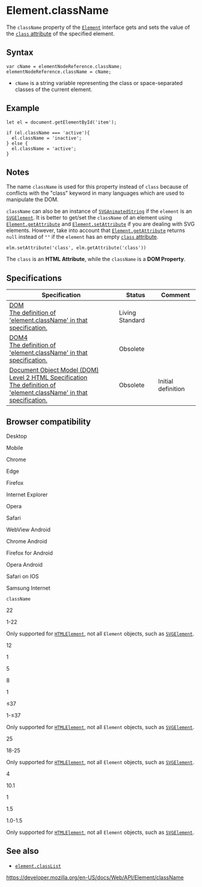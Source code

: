 Element.className
=================

The `className` property of the [`Element`](../element) interface gets and sets the value of the [`class` attribute](https://developer.mozilla.org/en-US/docs/Web/HTML/Global_attributes/class) of the specified element.

Syntax
------

    var cName = elementNodeReference.className;
    elementNodeReference.className = cName;

-   `cName` is a string variable representing the class or space-separated classes of the current element.

Example
-------

    let el = document.getElementById('item');

    if (el.className === 'active'){
      el.className = 'inactive';
    } else {
      el.className = 'active';
    }

Notes
-----

The name `className` is used for this property instead of `class` because of conflicts with the "class" keyword in many languages which are used to manipulate the DOM.

`className` can also be an instance of [`SVGAnimatedString`](../svganimatedstring) if the `element` is an [`SVGElement`](../svgelement). It is better to get/set the `className` of an element using [`Element.getAttribute`](getattribute) and [`Element.setAttribute`](setattribute) if you are dealing with SVG elements. However, take into account that [`Element.getAttribute`](getattribute) returns `null` instead of `""` if the `element` has an empty [`class` attribute](https://developer.mozilla.org/en-US/docs/Web/HTML/Global_attributes/class).

    elm.setAttribute('class', elm.getAttribute('class'))

The `class` is an **HTML Attribute**, while the `className` is a **DOM Property**.

Specifications
--------------

<table><thead><tr class="header"><th>Specification</th><th>Status</th><th>Comment</th></tr></thead><tbody><tr class="odd"><td><a href="https://dom.spec.whatwg.org/#dom-element-classname">DOM<br />
<span class="small">The definition of 'element.className' in that specification.</span></a></td><td><span class="spec-living">Living Standard</span></td><td></td></tr><tr class="even"><td><a href="https://www.w3.org/TR/dom/#dom-element-classname">DOM4<br />
<span class="small">The definition of 'element.className' in that specification.</span></a></td><td><span class="spec-obsolete">Obsolete</span></td><td></td></tr><tr class="odd"><td><a href="https://www.w3.org/TR/DOM-Level-2-HTML/html.html#ID-95362176">Document Object Model (DOM) Level 2 HTML Specification<br />
<span class="small">The definition of 'element.className' in that specification.</span></a></td><td><span class="spec-obsolete">Obsolete</span></td><td>Initial definition</td></tr></tbody></table>

Browser compatibility
---------------------

Desktop

Mobile

Chrome

Edge

Firefox

Internet Explorer

Opera

Safari

WebView Android

Chrome Android

Firefox for Android

Opera Android

Safari on IOS

Samsung Internet

`className`

22

1-22

Only supported for [`HTMLElement`](https://developer.mozilla.org/docs/Web/API/HTMLElement), not all `Element` objects, such as [`SVGElement`](https://developer.mozilla.org/docs/Web/API/SVGElement).

12

1

5

8

1

≤37

1-≤37

Only supported for [`HTMLElement`](https://developer.mozilla.org/docs/Web/API/HTMLElement), not all `Element` objects, such as [`SVGElement`](https://developer.mozilla.org/docs/Web/API/SVGElement).

25

18-25

Only supported for [`HTMLElement`](https://developer.mozilla.org/docs/Web/API/HTMLElement), not all `Element` objects, such as [`SVGElement`](https://developer.mozilla.org/docs/Web/API/SVGElement).

4

10.1

1

1.5

1.0-1.5

Only supported for [`HTMLElement`](https://developer.mozilla.org/docs/Web/API/HTMLElement), not all `Element` objects, such as [`SVGElement`](https://developer.mozilla.org/docs/Web/API/SVGElement).

See also
--------

-   [`element.classList`](classlist)

<a href="https://developer.mozilla.org/en-US/docs/Web/API/Element/className" class="_attribution-link">https://developer.mozilla.org/en-US/docs/Web/API/Element/className</a>
